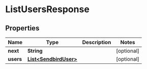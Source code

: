

# ListUsersResponse


## Properties

| Name | Type | Description | Notes |
|------------ | ------------- | ------------- | -------------|
|**next** | **String** |  |  [optional] |
|**users** | [**List&lt;SendbirdUser&gt;**](SendbirdUser.md) |  |  [optional] |



